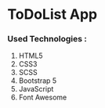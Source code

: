 # ToDoList App

### Used Technologies :

1. HTML5
2. CSS3
3. SCSS
4. Bootstrap 5
5. JavaScript
6. Font Awesome

